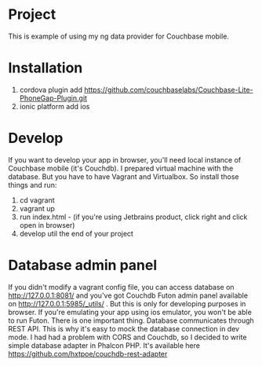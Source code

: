Project
================
This is example of using my ng data provider for Couchbase mobile.

Installation
================
1. cordova plugin add https://github.com/couchbaselabs/Couchbase-Lite-PhoneGap-Plugin.git
2. ionic platform add ios

Develop
================
If you want to develop your app in browser, you'll need local instance of Couchbase mobile (it's Couchdb).
I prepared virtual machine with the database. But you have to have Vagrant and Virtualbox. So install those things and run:

1. cd vagrant
2. vagrant up
3. run index.html - (if you're using Jetbrains product, click right and click open in browser)
4. develop util the end of your project 

Database admin panel
================
If you didn't modify a vagrant config file, you can access database on http://127.0.0.1:8081/ and you've got Couchdb Futon admin panel available on http://127.0.0.1:5985/_utils/ . But this is only for developing purposes in browser. If you're emulating your app using ios emulator, you won't be able to run Futon. There is one important thing. Database communicates through REST API. This is why it's easy to mock the database connection in dev mode. 
I had had a problem with CORS and Couchdb, so I decided to write simple database adapter in Phalcon PHP. It's available here https://github.com/hxtpoe/couchdb-rest-adapter
